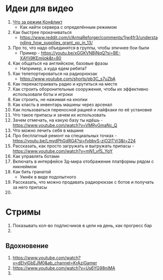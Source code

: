 # Идеи для видео
1. [Что за режим Конфликт](https://github.com/PR9INICHEK/Videos/blob/main/Scenarios/Conflict/Main.md)
   - Как найти сервера с определённым режимом
2. Как быстрее прокачиваться
   - https://www.reddit.com/r/ArmaReforger/comments/1jw4fr3/understanding_how_supplies_grant_xp_in_13/
3. Про то, что надо объединятся в группы, чтобы эпичнее бои были
   - Пример - https://youtu.be/xGGKVNBjNqQ?si=BE-XAYii9KEmijok&t=80
4. Как общаться на английском, базовые фразы
   - Например, а куда едем ребята?
5. Как телепортироваться на радиорюкзак
   - https://www.youtube.com/shorts/pb3C_s7uZbA
6. Как перенастраивать радио и крутиться на месте
7. Как строить оборонительные сооружения, чтобы их эффективно использовали боты и игроки
8. Как строить, не нажимая на кнопки
9. Как класть в инвентарь машины через арсенал
10. Как пользоваться переносной рацией и лайфхаки по её установке
11. Что такое припасы и зачем их использовать
12. Зачем отмечать, на какую базу ты идёшь - https://www.youtube.com/watch?v=VMRyGmaNc_Q
13. Что можно лечить себя в машине
14. Про бесплатный ремонт на специальных точках - https://youtu.be/LmvdPhGdRG4?si=fvbbvS-zjO2lTVi3&t=224
15. Рассказать, как просто загружать и выгружать припасы - https://www.youtube.com/watch?v=mN1_vfS_YqY
16. Как управлять ботами
17. Включать в интерфейсе 3д-мира отображение платформы рядом с никнеймом
18. Как бить гранатой
    - Умнёк в виде подопытного
19. Рассказать, что можно продавать радиорюкзак с ботов и получать за него припасы
20. 



# Стримы
1. Показывать кол-во подписчиков в цели на день, как прогресс бар
2. 

## Вдохновение
1. https://www.youtube.com/watch?v=dEIylGbEJM0&ab_channel=KrAziGamer
2. https://www.youtube.com/watch?v=Us6YG98niMA
3. 
